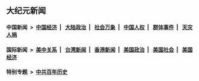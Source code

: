 ## 大纪元新闻

#### 中国新闻 &nbsp;>&nbsp; [中国经济](indexes/ncid283/README.md?07161245) &nbsp;| &nbsp; [大陆政治](indexes/ncid277/README.md?07161245) &nbsp;| &nbsp; [社会万象](indexes/ncid282/README.md?07161245) &nbsp;| &nbsp; [中国人权](indexes/ncid278/README.md?07161245) &nbsp;| &nbsp; [群体事件](indexes/ncid279/README.md?07161245) &nbsp;| &nbsp; [天灾人祸](indexes/ncid280/README.md?07161245)

#### 国际新闻 &nbsp;>&nbsp; [美中关系](indexes/nf1412576/README.md?07161245) &nbsp;| &nbsp; [台湾新闻](indexes/ncid1349361/README.md?07161245) &nbsp;| &nbsp; [香港新闻](indexes/ncid1349362/README.md?07161245) &nbsp;| &nbsp; [美国政治](indexes/ncid1078159/README.md?07161245) &nbsp;| &nbsp; [美国社会](indexes/ncid1078160/README.md?07161245) &nbsp;| &nbsp; [美国经济](indexes/ncid1078158/README.md?07161245)

#### 特别专题 &nbsp;>&nbsp; [中共百年历史](https://github.com/easy2view/epoch-special/blob/master/README.md?07161245)  
